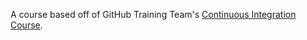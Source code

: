 A course based off of GitHub Training Team's [Continuous Integration Course](https://lab.github.com/githubtraining/github-actions:-continuous-integration).